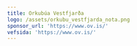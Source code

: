 ```yaml
---
title: Orkubúa Vestfjarða
logo: /assets/orkubu_vestfjarda_nota.png
sponsor_url: 'https://www.ov.is/'
vefsida: 'https://www.ov.is/'
---
```


